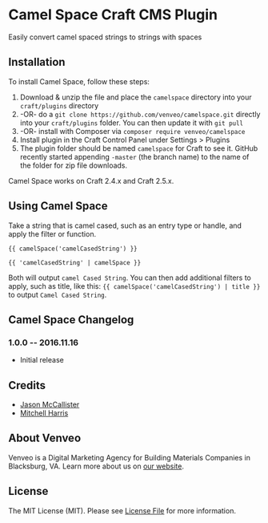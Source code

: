 # Camel Space Craft CMS Plugin

Easily convert camel spaced strings to strings with spaces

## Installation

To install Camel Space, follow these steps:

1. Download & unzip the file and place the `camelspace` directory into your `craft/plugins` directory
2.  -OR- do a `git clone https://github.com/venveo/camelspace.git` directly into your `craft/plugins` folder.  You can then update it with `git pull`
3.  -OR- install with Composer via `composer require venveo/camelspace`
4. Install plugin in the Craft Control Panel under Settings > Plugins
5. The plugin folder should be named `camelspace` for Craft to see it.  GitHub recently started appending `-master` (the branch name) to the name of the folder for zip file downloads.

Camel Space works on Craft 2.4.x and Craft 2.5.x.

## Using Camel Space

Take a string that is camel cased, such as an entry type or handle, and apply the filter or function.

`{{ camelSpace('camelCasedString') }}`

`{{ 'camelCasedString' | camelSpace }}`

Both will output `camel Cased String`. You can then add additional filters to apply, such as title, like this: `{{ camelSpace('camelCasedString') | title }}` to output `Camel Cased String`.

## Camel Space Changelog

### 1.0.0 -- 2016.11.16

* Initial release

## Credits

* [Jason McCallister](https://github.com/themccallister)
* [Mitchell Harris](https://github.com/mitchwh)

## About Venveo

Venveo is a Digital Marketing Agency for Building Materials Companies in Blacksburg, VA. Learn more about us on [our website](https://www.venveo.com).

## License

The MIT License (MIT). Please see [License File](LICENSE) for more information.

